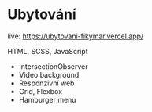 # Ubytování

live: https://ubytovani-fikymar.vercel.app/

HTML, SCSS, JavaScript

- IntersectionObserver
- Video background
- Responzivní web
- Grid, Flexbox
- Hamburger menu

